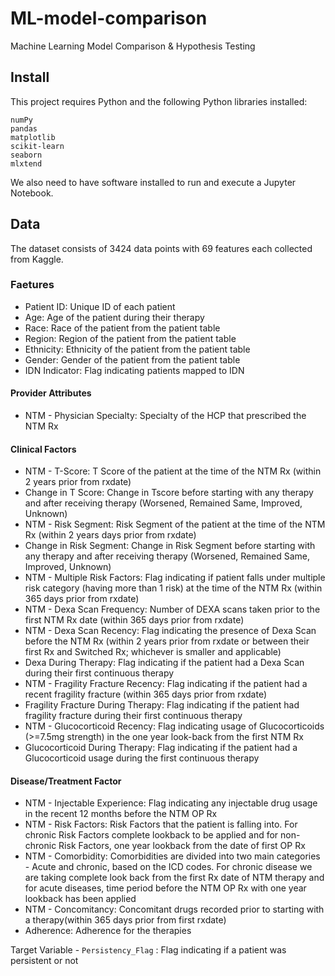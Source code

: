 # ML-model-comparison
Machine Learning Model Comparison &amp; Hypothesis Testing

## Install
This project requires Python and the following Python libraries installed:

    numPy
    pandas
    matplotlib
    scikit-learn
    seaborn
    mlxtend

We also need to have software installed to run and execute a Jupyter Notebook.

## Data
The dataset consists of 3424 data points with 69 features each collected from Kaggle.

### Faetures

- Patient ID: Unique ID of each patient
- Age: Age of the patient during their therapy
- Race: Race of the patient from the patient table
- Region: Region of the patient from the patient table
- Ethnicity: Ethnicity of the patient from the patient table
- Gender: Gender of the patient from the patient table
- IDN Indicator: Flag indicating patients mapped to IDN

#### Provider Attributes
- NTM - Physician Specialty: Specialty of the HCP that prescribed the NTM Rx

#### Clinical Factors
- NTM - T-Score: T Score of the patient at the time of the NTM Rx (within 2 years prior from rxdate)
- Change in T Score: Change in Tscore before starting with any therapy and after receiving therapy (Worsened, Remained Same, Improved, Unknown)
- NTM - Risk Segment: Risk Segment of the patient at the time of the NTM Rx (within 2 years days prior from rxdate)
- Change in Risk Segment: Change in Risk Segment before starting with any therapy and after receiving therapy (Worsened, Remained Same, Improved, Unknown)
- NTM - Multiple Risk Factors: Flag indicating if patient falls under multiple risk category (having more than 1 risk) at the time of the NTM Rx (within 365 days prior from rxdate)
- NTM - Dexa Scan Frequency: Number of DEXA scans taken prior to the first NTM Rx date (within 365 days prior from rxdate)
- NTM - Dexa Scan Recency: Flag indicating the presence of Dexa Scan before the NTM Rx (within 2 years prior from rxdate or between their first Rx and Switched Rx; whichever is smaller and applicable)
- Dexa During Therapy: Flag indicating if the patient had a Dexa Scan during their first continuous therapy
- NTM - Fragility Fracture Recency: Flag indicating if the patient had a recent fragility fracture (within 365 days prior from rxdate)
- Fragility Fracture During Therapy: Flag indicating if the patient had fragility fracture during their first continuous therapy
- NTM - Glucocorticoid Recency: Flag indicating usage of Glucocorticoids (>=7.5mg strength) in the one year look-back from the first NTM Rx
- Glucocorticoid During Therapy: Flag indicating if the patient had a Glucocorticoid usage during the first continuous therapy

#### Disease/Treatment Factor
- NTM - Injectable Experience: Flag indicating any injectable drug usage in the recent 12 months before the NTM OP Rx
- NTM - Risk Factors: Risk Factors that the patient is falling into. For chronic Risk Factors complete lookback to be applied and for non-chronic Risk Factors, one year lookback from the date of first OP Rx
- NTM - Comorbidity: Comorbidities are divided into two main categories - Acute and chronic, based on the ICD codes. For chronic disease we are taking complete look back from the first Rx date of NTM therapy and for acute diseases, time period before the NTM OP Rx with one year lookback has been applied
- NTM - Concomitancy: Concomitant drugs recorded prior to starting with a therapy(within 365 days prior from first rxdate)
- Adherence: Adherence for the therapies

Target Variable - `Persistency_Flag` : Flag indicating if a patient was persistent or not

